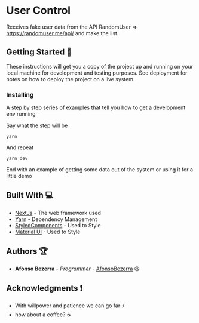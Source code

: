 # User Control

Receives fake user data from the API RandomUser => https://randomuser.me/api/ and make the list.

## Getting Started :rocket:

These instructions will get you a copy of the project up and running on your local machine for development and testing purposes. See deployment for notes on how to deploy the project on a live system.

### Installing

A step by step series of examples that tell you how to get a development env running

Say what the step will be

```
yarn
```

And repeat

```
yarn dev
```

End with an example of getting some data out of the system or using it for a little demo

## Built With :computer:

* [NextJs](https://nextjs.org/) - The web framework used
* [Yarn](https://yarnpkg.com/) - Dependency Management
* [StyledComponents](https://styled-components.com/) - Used to Style
* [Material UI](https://mui.com/pt/) - Used to Style

## Authors :trophy:

* **Afonso Bezerra** - *Programmer* - [AfonsoBezerra](https://github.com/AfonsoBezerra) :smiley:


## Acknowledgments :exclamation:

* With willpower and patience we can go far :zap:
* how about a coffee? :coffee:
